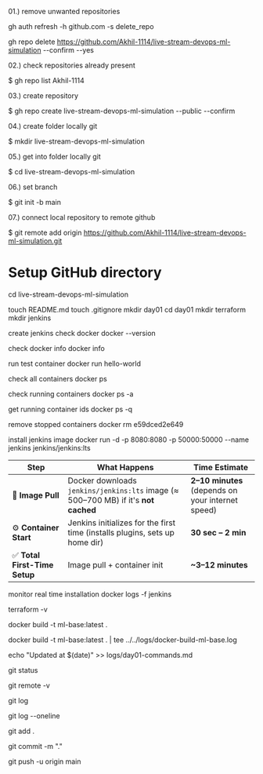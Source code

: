 01.) remove unwanted repositories

gh auth refresh -h github.com -s delete_repo

gh repo delete https://github.com/Akhil-1114/live-stream-devops-ml-simulation --confirm --yes

02.) check repositories already present

$ gh repo list Akhil-1114

03.) create repository

$ gh repo create live-stream-devops-ml-simulation --public --confirm

04.) create folder locally git

$ mkdir live-stream-devops-ml-simulation

05.) get into folder locally git

$ cd live-stream-devops-ml-simulation

06.) set branch

$ git init -b main

07.) connect local repository to remote github

$ git remote add origin https://github.com/Akhil-1114/live-stream-devops-ml-simulation.git

# Setup GitHub directory
cd live-stream-devops-ml-simulation

touch README.md 
touch .gitignore
mkdir day01
cd day01
mkdir terraform
mkdir jenkins


create jenkins
check docker
docker --version


check docker info
docker info

run test container
docker run hello-world

check all containers
docker ps

check running containers
docker ps -a


get running container ids
docker ps -q

remove stopped containers
docker rm e59dced2e649

install jenkins image
docker run -d -p 8080:8080 -p 50000:50000 --name jenkins jenkins/jenkins:lts


| Step                         | What Happens                                                                       | Time Estimate                                     |
| ---------------------------- | ---------------------------------------------------------------------------------- | ------------------------------------------------- |
| 🔽 **Image Pull**            | Docker downloads `jenkins/jenkins:lts` image (≈ 500–700 MB) if it's **not cached** | **2–10 minutes** (depends on your internet speed) |
| ⚙️ **Container Start**       | Jenkins initializes for the first time (installs plugins, sets up home dir)        | **30 sec – 2 min**                                |
| ✅ **Total First-Time Setup** | Image pull + container init                                                        | **\~3–12 minutes**                                |


monitor real time installation
docker logs -f jenkins

terraform -v

docker build -t ml-base:latest .

docker build -t ml-base:latest . | tee ../../logs/docker-build-ml-base.log

echo "Updated at $(date)" >> logs/day01-commands.md


git status

git remote -v

git log

git log --oneline

git add .

git commit -m "."

git push -u origin main
